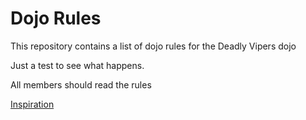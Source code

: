 Dojo Rules
==========

This repository contains a list of dojo rules for the Deadly Vipers dojo

Just a test to see what happens.

All members should read the rules

[Inspiration](https://github.com/deadlyvipers)

